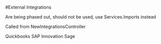 ﻿#External Integrations

Are being phased out, should not be used, use Services.Imports instead


Called from NewIntegrationsController

Quickbooks
SAP
Innovation
Sage